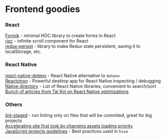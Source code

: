 # Frontend goodies

### React
[Formik](https://github.com/jaredpalmer/formik) - minimal HOC library to create forms in React  
[risc](https://github.com/ankeetmaini/react-infinite-scroll-component) - infinite scroll component for React  
[redux-persist](https://github.com/rt2zz/redux-persist#basic-usage) - library to make Redux state persistent, saving it to localStorage, etc.

### React Native
[react-native-dotenv](https://github.com/zetachang/react-native-dotenv) - React Native alternative to `dotenv`  
[Reactotron](https://github.com/infinitered/reactotron) - Powerful desktop app for React Native inspecting / debugging  
[Native directory](https://native.directory/) - List of React Native libraries, convenient to search/sort  
[Bunch of articles from Tal Kol on React Native optimizations](https://medium.com/@talkol)  

### Others
[lint-staged](https://github.com/okonet/lint-staged) - run linting only on files that will be commited, great for big projects  
[Accelerating site first look by changing assets loading priority](https://css-tricks.com/the-critical-request/)  
[JavaScript projects guidelines](https://github.com/wearehive/project-guidelines) - Best practices used in `hive`  
